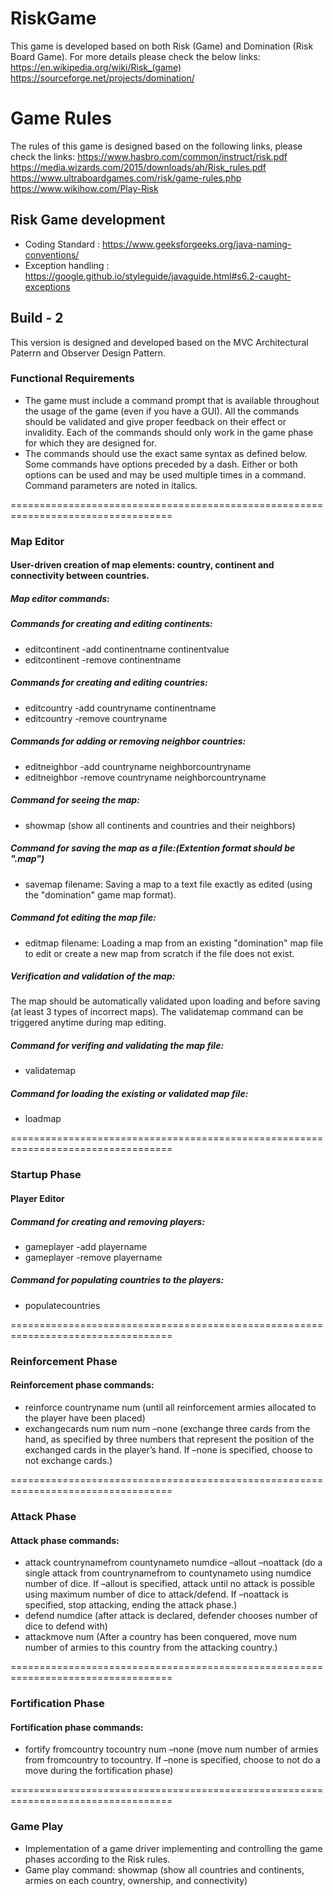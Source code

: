 # RiskGame
This game is developed based on both Risk (Game) and Domination (Risk Board Game). For more details please check the below links:
https://en.wikipedia.org/wiki/Risk_(game)
https://sourceforge.net/projects/domination/


# Game Rules
The rules of this game is designed based on the following links, please check the links:
https://www.hasbro.com/common/instruct/risk.pdf
https://media.wizards.com/2015/downloads/ah/Risk_rules.pdf
https://www.ultraboardgames.com/risk/game-rules.php
https://www.wikihow.com/Play-Risk


## Risk Game development
- Coding Standard : https://www.geeksforgeeks.org/java-naming-conventions/
- Exception handling : https://google.github.io/styleguide/javaguide.html#s6.2-caught-exceptions


## Build - 2
This version is designed and developed based on the MVC Architectural Paterrn and Observer Design Pattern.

### Functional Requirements
- The game must include a command prompt that is available throughout the usage of the game (even if you have a GUI). All the commands should be validated and give proper feedback on their effect or invalidity. Each of the commands should only work in the game phase for which they are designed for. 
- The commands should use the exact same syntax as defined below. Some commands have options preceded by a
dash. Either or both options can be used and may be used multiple times in a command. Command parameters
are noted in italics.

==================================================================================

### Map Editor

#### User-driven creation of map elements: country, continent and connectivity between countries.

##### Map editor commands:

##### Commands for creating and editing continents:
- editcontinent -add continentname continentvalue 
- editcontinent -remove continentname

##### Commands for creating and editing countries:
- editcountry -add countryname continentname
- editcountry -remove countryname

##### Commands for adding or removing neighbor countries:
- editneighbor -add countryname neighborcountryname
- editneighbor -remove countryname neighborcountryname

##### Command for seeing the map:
- showmap (show all continents and countries and their neighbors)

##### Command for saving the map as a file:(Extention format should be ".map")
- savemap filename: Saving a map to a text file exactly as edited (using the "domination" game map format).

##### Command fot editing the map file:
- editmap filename: Loading a map from an existing "domination" map file to edit or create a new map from scratch if the file does not exist.

##### Verification and validation of the map:
The map should be automatically validated upon loading and before saving (at least 3 types of incorrect maps). 
The validatemap command can be triggered anytime during map editing.
##### Command for verifing and validating the map file:
- validatemap

##### Command for loading the existing or validated map file:
- loadmap

==================================================================================

### Startup Phase

#### Player Editor

##### Command for creating and removing players: 
- gameplayer -add playername
- gameplayer -remove playername

##### Command for populating countries to the players: 
- populatecountries

==================================================================================

### Reinforcement Phase

#### Reinforcement phase commands:
- reinforce countryname num (until all reinforcement armies allocated to the player have been placed)
- exchangecards num num num –none (exchange three cards from the hand, as specified by three numbers that represent the position of the exchanged cards in the player’s hand. If –none is specified, choose to not exchange cards.)

==================================================================================

### Attack Phase

#### Attack phase commands:
- attack countrynamefrom countynameto numdice –allout –noattack (do a single attack from countrynamefrom to countynameto using numdice number of dice. If –allout is specified, attack until no attack is possible using maximum number of dice to attack/defend. If –noattack is specified, stop attacking, ending the attack phase.)
- defend numdice (after attack is declared, defender chooses number of dice to defend with)
- attackmove num (After a country has been conquered, move num number of armies to this country from the attacking country.)

==================================================================================

### Fortification Phase

#### Fortification phase commands:
- fortify fromcountry tocountry num –none (move num number of armies from fromcountry to tocountry. If –none is specified, choose to not do a move during the fortification phase)

==================================================================================

### Game Play
- Implementation of a game driver implementing and controlling the game phases according to the Risk rules.
- Game play command: showmap (show all countries and continents, armies on each country, ownership, and connectivity)

